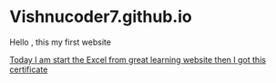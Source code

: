 # Vishnucoder7.github.io

Hello , this my first website 

[Today I am start the Excel  from great learning website then I got this certificate](url)
